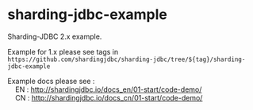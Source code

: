 # sharding-jdbc-example

Sharding-JDBC 2.x example.

Example for 1.x please see tags in `https://github.com/shardingjdbc/sharding-jdbc/tree/${tag}/sharding-jdbc-example`

Example docs please see :  
&nbsp; &nbsp; EN : http://shardingjdbc.io/docs_en/01-start/code-demo/  
&nbsp; &nbsp; CN : http://shardingjdbc.io/docs_cn/01-start/code-demo/
